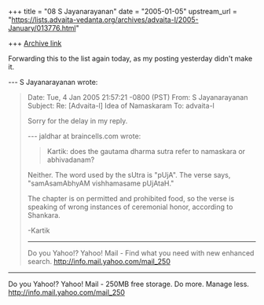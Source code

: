 +++
title = "08 S Jayanarayanan"
date = "2005-01-05"
upstream_url = "https://lists.advaita-vedanta.org/archives/advaita-l/2005-January/013776.html"

+++
[Archive link](https://lists.advaita-vedanta.org/archives/advaita-l/2005-January/013776.html)

Forwarding this to the list again today, as my posting yesterday didn't
make it.

--- S Jayanarayanan <sjayana at yahoo.com> wrote:

> Date: Tue, 4 Jan 2005 21:57:21 -0800 (PST)
> From: S Jayanarayanan <sjayana at yahoo.com>
> Subject: Re: [Advaita-l] Idea of Namaskaram
> To: advaita-l <advaita-l at lists.advaita-vedanta.org>
> 
> Sorry for the delay in my reply.
> 
> --- jaldhar at braincells.com wrote:
> 
> > Kartik: does the gautama dharma sutra refer to namaskara or
> > abhivadanam?
> > 
> 
> Neither. The word used by the sUtra is "pUjA". The verse says,
> "samAsamAbhyAM vishhamasame pUjAtaH." 
> 
> The chapter is on permitted and prohibited food, so the verse is
> speaking of wrong instances of ceremonial honor, according to
> Shankara.
> 
> -Kartik
> 
> 
> 		
> __________________________________ 
> Do you Yahoo!? 
> Yahoo! Mail - Find what you need with new enhanced search.
> http://info.mail.yahoo.com/mail_250
> 




__________________________________ 
Do you Yahoo!? 
Yahoo! Mail - 250MB free storage. Do more. Manage less. 
http://info.mail.yahoo.com/mail_250

